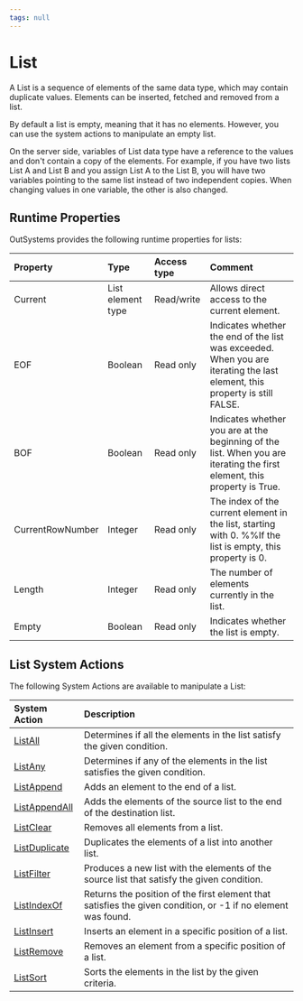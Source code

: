 ```yaml
---
tags: null
---
```


# List

A List is a sequence of elements of the same data type, which may contain duplicate values. Elements can be inserted, fetched and removed from a list.

By default a list is empty, meaning that it has no elements. However, you can use the system actions to manipulate an empty list.

On the server side, variables of List data type have a reference to the values and don't contain a copy of the elements. For example, if you have two lists List A and List B and you assign List A to the List B, you will have two variables pointing to the same list instead of two independent copies. When changing values in one variable, the other is also changed.

## Runtime Properties

OutSystems provides the following runtime properties for lists:

| Property | Type | Access type | Comment |
| :--- | :--- | :--- | :--- |
| Current | List element type | Read/write | Allows direct access to the current element. |
| EOF | Boolean | Read only | Indicates whether the end of the list was exceeded. When you are iterating the last element, this property is still FALSE. |
| BOF | Boolean | Read only | Indicates whether you are at the beginning of the list. When you are iterating the first element, this property is True. |
| CurrentRowNumber | Integer | Read only | The index of the current element in the list, starting with 0. %%If the list is empty, this property is 0. |
| Length | Integer | Read only | The number of elements currently in the list. |
| Empty | Boolean | Read only | Indicates whether the list is empty. |

## List System Actions

The following System Actions are available to manipulate a List:

| System Action | Description |
| :--- | :--- |
| [ListAll](https://github.com/danielmarquespt/docs-product/tree/e7ea3f444d5129dab245c69ab72ae091554bc4fb/src/ref/apis/auto/system-actions.final.md#ListAll%3E) | Determines if all the elements in the list satisfy the given condition. |
| [ListAny](https://github.com/danielmarquespt/docs-product/tree/e7ea3f444d5129dab245c69ab72ae091554bc4fb/src/ref/apis/auto/system-actions.final.md#ListAny%3E) | Determines if any of the elements in the list satisfies the given condition. |
| [ListAppend](https://github.com/danielmarquespt/docs-product/tree/e7ea3f444d5129dab245c69ab72ae091554bc4fb/src/ref/apis/auto/system-actions.final.md#ListAppend%3E) | Adds an element to the end of a list. |
| [ListAppendAll](https://github.com/danielmarquespt/docs-product/tree/e7ea3f444d5129dab245c69ab72ae091554bc4fb/src/ref/apis/auto/system-actions.final.md#ListAppendAll%3E) | Adds the elements of the source list to the end of the destination list. |
| [ListClear](https://github.com/danielmarquespt/docs-product/tree/e7ea3f444d5129dab245c69ab72ae091554bc4fb/src/ref/apis/auto/system-actions.final.md#ListClear%3E) | Removes all elements from a list. |
| [ListDuplicate](https://github.com/danielmarquespt/docs-product/tree/e7ea3f444d5129dab245c69ab72ae091554bc4fb/src/ref/apis/auto/system-actions.final.md#ListDuplicate%3E) | Duplicates the elements of a list into another list. |
| [ListFilter](https://github.com/danielmarquespt/docs-product/tree/e7ea3f444d5129dab245c69ab72ae091554bc4fb/src/ref/apis/auto/system-actions.final.md#ListFilter%3E) | Produces a new list with the elements of the source list that satisfy the given condition. |
| [ListIndexOf](https://github.com/danielmarquespt/docs-product/tree/e7ea3f444d5129dab245c69ab72ae091554bc4fb/src/ref/apis/auto/system-actions.final.md#ListIndexOf%3E) | Returns the position of the first element that satisfies the given condition, or -1 if no element was found. |
| [ListInsert](https://github.com/danielmarquespt/docs-product/tree/e7ea3f444d5129dab245c69ab72ae091554bc4fb/src/ref/apis/auto/system-actions.final.md#ListInsert%3E) | Inserts an element in a specific position of a list. |
| [ListRemove](https://github.com/danielmarquespt/docs-product/tree/e7ea3f444d5129dab245c69ab72ae091554bc4fb/src/ref/apis/auto/system-actions.final.md#ListRemove%3E) | Removes an element from a specific position of a list. |
| [ListSort](https://github.com/danielmarquespt/docs-product/tree/e7ea3f444d5129dab245c69ab72ae091554bc4fb/src/ref/apis/auto/system-actions.final.md#ListSort%3E) | Sorts the elements in the list by the given criteria. |

